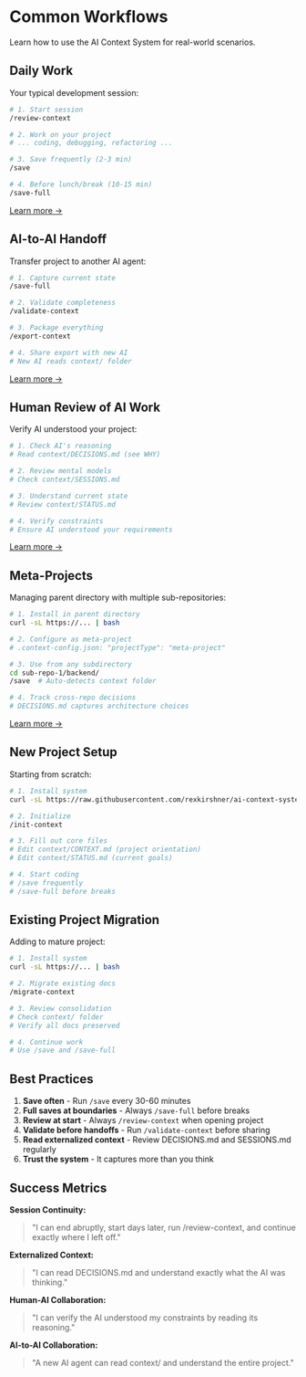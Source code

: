 # Common Workflows

Learn how to use the AI Context System for real-world scenarios.

## Daily Work

Your typical development session:

```bash
# 1. Start session
/review-context

# 2. Work on your project
# ... coding, debugging, refactoring ...

# 3. Save frequently (2-3 min)
/save

# 4. Before lunch/break (10-15 min)
/save-full
```

[Learn more →](/workflows/daily-work)

## AI-to-AI Handoff

Transfer project to another AI agent:

```bash
# 1. Capture current state
/save-full

# 2. Validate completeness
/validate-context

# 3. Package everything
/export-context

# 4. Share export with new AI
# New AI reads context/ folder
```

[Learn more →](/workflows/ai-handoff)

## Human Review of AI Work

Verify AI understood your project:

```bash
# 1. Check AI's reasoning
# Read context/DECISIONS.md (see WHY)

# 2. Review mental models
# Check context/SESSIONS.md

# 3. Understand current state
# Review context/STATUS.md

# 4. Verify constraints
# Ensure AI understood your requirements
```

[Learn more →](/workflows/human-review)

## Meta-Projects

Managing parent directory with multiple sub-repositories:

```bash
# 1. Install in parent directory
curl -sL https://... | bash

# 2. Configure as meta-project
# .context-config.json: "projectType": "meta-project"

# 3. Use from any subdirectory
cd sub-repo-1/backend/
/save  # Auto-detects context folder

# 4. Track cross-repo decisions
# DECISIONS.md captures architecture choices
```

[Learn more →](/workflows/meta-projects)

## New Project Setup

Starting from scratch:

```bash
# 1. Install system
curl -sL https://raw.githubusercontent.com/rexkirshner/ai-context-system/main/install.sh | bash

# 2. Initialize
/init-context

# 3. Fill out core files
# Edit context/CONTEXT.md (project orientation)
# Edit context/STATUS.md (current goals)

# 4. Start coding
# /save frequently
# /save-full before breaks
```

## Existing Project Migration

Adding to mature project:

```bash
# 1. Install system
curl -sL https://... | bash

# 2. Migrate existing docs
/migrate-context

# 3. Review consolidation
# Check context/ folder
# Verify all docs preserved

# 4. Continue work
# Use /save and /save-full
```

## Best Practices

1. **Save often** - Run `/save` every 30-60 minutes
2. **Full saves at boundaries** - Always `/save-full` before breaks
3. **Review at start** - Always `/review-context` when opening project
4. **Validate before handoffs** - Run `/validate-context` before sharing
5. **Read externalized context** - Review DECISIONS.md and SESSIONS.md regularly
6. **Trust the system** - It captures more than you think

## Success Metrics

**Session Continuity:**
> "I can end abruptly, start days later, run /review-context, and continue exactly where I left off."

**Externalized Context:**
> "I can read DECISIONS.md and understand exactly what the AI was thinking."

**Human-AI Collaboration:**
> "I can verify the AI understood my constraints by reading its reasoning."

**AI-to-AI Collaboration:**
> "A new AI agent can read context/ and understand the entire project."
